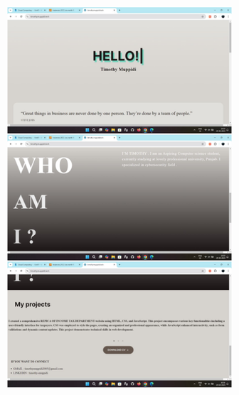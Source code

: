 <div class="carousel-wrapper">
  <div class="carousel">
    <img src="assets/img/1.jpg" alt="Screenshot 1" />
    <img src="assets/img/2.jpg" alt="Screenshot 2" />
    <img src="assets/img/3.jpg" alt="Screenshot 3" />
  </div>
</div>
